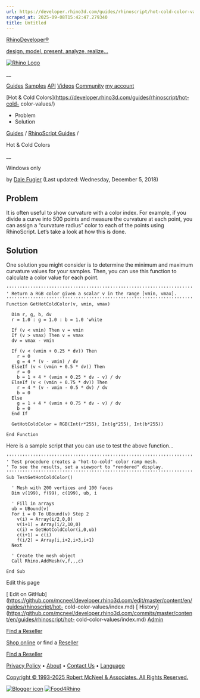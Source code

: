 ```yaml
---
url: https://developer.rhino3d.com/guides/rhinoscript/hot-cold-color-values/
scraped_at: 2025-09-08T15:42:47.279340
title: Untitled
---
```


[RhinoDeveloper®](/)

[design, model, present, analyze, realize...](/)

[![Rhino Logo](https://developer.rhino3d.com/images/rhinodevlogo.png)](/)

__

[Guides](https://developer.rhino3d.com/guides)
[Samples](https://developer.rhino3d.com/samples)
[API](https://developer.rhino3d.com/api)
[Videos](https://developer.rhino3d.com/videos)
[Community](https://discourse.mcneel.com/c/rhino-developer) [my account
](https://www.rhino3d.com/my-account/ "Manage your account, licenses, and
teams")

[Hot & Cold Colors](https://developer.rhino3d.com/guides/rhinoscript/hot-cold-
color-values/)

  * Problem
  * Solution

[Guides](https://developer.rhino3d.com/en/guides/) / [RhinoScript
Guides](https://developer.rhino3d.com/en/guides/rhinoscript/) /

Hot & Cold Colors

__

Windows only

by [Dale Fugier](https://discourse.mcneel.com/u/dale/) (Last updated:
Wednesday, December 5, 2018)

## Problem

It is often useful to show curvature with a color index. For example, if you
divide a curve into 500 points and measure the curvature at each point, you
can assign a “curvature radius” color to each of the points using RhinoScript.
Let’s take a look at how this is done.

## Solution

One solution you might consider is to determine the minimum and maximum
curvature values for your samples. Then, you can use this function to
calculate a color value for each point.

    
    
    '''''''''''''''''''''''''''''''''''''''''''''''''''''''''''''''''''''''''''''
    ' Return a RGB color given a scalar v in the range [vmin, vmax].
    '''''''''''''''''''''''''''''''''''''''''''''''''''''''''''''''''''''''''''''
    Function GetHotColdColor(v, vmin, vmax)
    
      Dim r, g, b, dv
      r = 1.0 : g = 1.0 : b = 1.0 'white
    
      If (v < vmin) Then v = vmin
      If (v > vmax) Then v = vmax
      dv = vmax - vmin
    
      If (v < (vmin + 0.25 * dv)) Then
        r = 0
        g = 4 * (v - vmin) / dv
      ElseIf (v < (vmin + 0.5 * dv)) Then
        r = 0
        b = 1 + 4 * (vmin + 0.25 * dv - v) / dv
      ElseIf (v < (vmin + 0.75 * dv)) Then
        r = 4 * (v - vmin - 0.5 * dv) / dv
        b = 0
      Else
        g = 1 + 4 * (vmin + 0.75 * dv - v) / dv
        b = 0
      End If
    
      GetHotColdColor = RGB(Int(r*255), Int(g*255), Int(b*255))
    
    End Function
    

Here is a sample script that you can use to test the above function…

    
    
    '''''''''''''''''''''''''''''''''''''''''''''''''''''''''''''''''''''''''''''
    ' Test procedure creates a "hot-to-cold" color ramp mesh.
    ' To see the results, set a viewport to "rendered" display.
    '''''''''''''''''''''''''''''''''''''''''''''''''''''''''''''''''''''''''''''
    Sub TestGetHotColdColor()
    
      ' Mesh with 200 vertices and 100 faces
      Dim v(199), f(99), c(199), ub, i
    
      ' Fill in arrays
      ub = UBound(v)
      For i = 0 To UBound(v) Step 2
        v(i) = Array(i/2,0,0)
        v(i+1) = Array(i/2,10,0)
        c(i) = GetHotColdColor(i,0,ub)
        c(i+1) = c(i)
        f(i/2) = Array(i,i+2,i+3,i+1)
      Next
    
      ' Create the mesh object
      Call Rhino.AddMesh(v,f,,,c)
    
    End Sub
    

Edit this page

[ Edit on
GitHub](https://github.com/mcneel/developer.rhino3d.com/edit/master/content/en/guides/rhinoscript/hot-
cold-color-values/index.md) [
History](https://github.com/mcneel/developer.rhino3d.com/commits/master/content/en/guides/rhinoscript/hot-
cold-color-values/index.md) [ Admin](https://developer.rhino3d.com/admin)

[Find a Reseller](https://www.rhino3d.com/sales)

[Shop online](https://www.rhino3d.com/store) or find a
[Reseller](https://www.rhino3d.com/sales)

[Find a Reseller](https://www.rhino3d.com/sales)

[Privacy Policy](https://www.rhino3d.com/privacy) •
[About](https://www.rhino3d.com/mcneel/about) • [Contact
Us](https://www.rhino3d.com/mcneel/contact) • [
Language](https://www.rhino3d.com/language "Change to a different region or
language")

[Copyright © 1993-2025 Robert McNeel & Associates. All Rights
Reserved.](https://www.rhino3d.com/mcneel/about)

[](https://www.facebook.com/McNeelRhinoceros/)
[](https://twitter.com/bobmcneel) [](https://www.linkedin.com/groups/75313/)
[](https://www.youtube.com/user/RhinoGuide/videos) [](https://vimeo.com/rhino)
[![Blogger
icon](https://developer.rhino3d.com/images/blogger.svg)](http://blog.rhino3d.com/)
[![Food4Rhino](https://developer.rhino3d.com/images/f4r_icon_01.svg)](https://www.food4rhino.com)

